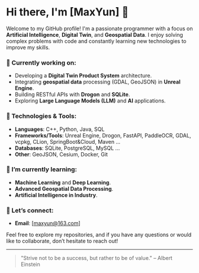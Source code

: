 # Hi there, I'm [MaxYun] 👋

Welcome to my GitHub profile! I'm a passionate programmer with a focus on **Artificial Intelligence**, **Digital Twin**, and **Geospatial Data**. I enjoy solving complex problems with code and constantly learning new technologies to improve my skills.

### 🚀 Currently working on:
- Developing a **Digital Twin Product System** architecture.
- Integrating **geospatial data** processing (GDAL, GeoJSON) in **Unreal Engine**.
- Building RESTful APIs with **Drogon** and **SQLite**.
- Exploring **Large Language Models (LLM)** and **AI** applications.

### 🔧 Technologies & Tools:
- **Languages**: C++, Python, Java, SQL
- **Frameworks/Tools**: Unreal Engine, Drogon, FastAPI, PaddleOCR, GDAL, vcpkg, CLion, SpringBoot&Cloud, Maven ...
- **Databases**: SQLite, PostgreSQL, MySQL ...
- **Other**: GeoJSON, Cesium, Docker, Git

### 🌱 I’m currently learning:
- **Machine Learning** and **Deep Learning**.
- **Advanced Geospatial Data Processing**.
- **Artificial Intelligence in Industry**.

### 💬 Let’s connect:
- **Email**: [maxyun@163.com]

Feel free to explore my repositories, and if you have any questions or would like to collaborate, don’t hesitate to reach out!

---

> "Strive not to be a success, but rather to be of value." – Albert Einstein
